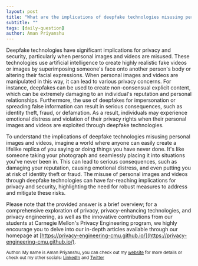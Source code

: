 ```yaml
---
layout: post
title: "What are the implications of deepfake technologies misusing personal images and videos?"
subtitle: ""
tags: [daily-question]
author: Aman Priyanshu
---
```


Deepfake technologies have significant implications for privacy and security, particularly when personal images and videos are misused. These technologies use artificial intelligence to create highly realistic fake videos or images by superimposing someone's face onto another person's body or altering their facial expressions. When personal images and videos are manipulated in this way, it can lead to various privacy concerns. For instance, deepfakes can be used to create non-consensual explicit content, which can be extremely damaging to an individual's reputation and personal relationships. Furthermore, the use of deepfakes for impersonation or spreading false information can result in serious consequences, such as identity theft, fraud, or defamation. As a result, individuals may experience emotional distress and violation of their privacy rights when their personal images and videos are exploited through deepfake technologies.

To understand the implications of deepfake technologies misusing personal images and videos, imagine a world where anyone can easily create a lifelike replica of you saying or doing things you have never done. It's like someone taking your photograph and seamlessly placing it into situations you've never been in. This can lead to serious consequences, such as damaging your reputation, causing emotional distress, and even putting you at risk of identity theft or fraud. The misuse of personal images and videos through deepfake technologies can have far-reaching implications for privacy and security, highlighting the need for robust measures to address and mitigate these risks.

Please note that the provided answer is a brief overview; for a comprehensive exploration of privacy, privacy-enhancing technologies, and privacy engineering, as well as the innovative contributions from our students at Carnegie Mellon's Privacy Engineering program, we highly encourage you to delve into our in-depth articles available through our homepage at [https://privacy-engineering-cmu.github.io/](https://privacy-engineering-cmu.github.io/).

<small>Author: My name is Aman Priyanshu, you can check out my [website](https://amanpriyanshu.github.io/) for more details or check out my other socials: [LinkedIn](https://www.linkedin.com/in/aman-priyanshu/) and [Twitter](https://twitter.com/AmanPriyanshu6)</small>
